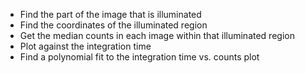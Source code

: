 - Find the part of the image that is illuminated
- Find the coordinates of the illuminated region
- Get the median counts in each image within that illuminated region
- Plot against the integration time
- Find a polynomial fit to the integration time vs. counts plot
